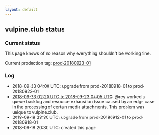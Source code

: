 ```yaml
---
layout: default
---
```


## vulpine.club status

### Current status

This page knows of no reason why everything shouldn't be working fine.

Current production tag:
[prod-20180923-01](https://github.com/vulpineclub/mastodon/releases/tag/prod-20180923-01)

### Log

- 2018-09-23 04:00 UTC: upgrade from prod-20180918-01 to prod-20180923-01
- [2018-09-23 02:20 UTC to 2018-09-23 04:05 UTC](/statuses/2018-09-03-02-20-00): @rey worked a queue backlog and resource exhaustion issue caused by an edge case in the processing of certain media attachments. This problem was unique to vulpine.club.
- 2018-09-18 23:30 UTC: upgrade from prod-20180912-01 to prod-20180918-01
- 2018-09-18 20:30 UTC: created this page

